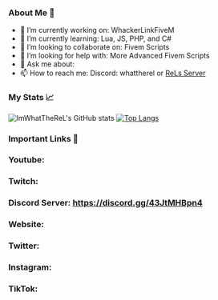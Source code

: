 

<!--
**Imwhattherel/imwhattherel** is a ✨ _special_ ✨ repository because its `README.md` (this file) appears on your GitHub profile.
-->

### About Me 📌

- 🔭 I’m currently working on: WhackerLinkFiveM
- 🌱 I’m currently learning: Lua, JS, PHP, and C#
- 👯 I’m looking to collaborate on: Fivem Scripts
- 🤔 I’m looking for help with: More Advanced Fivem Scripts 
- 💬 Ask me about: 
- 📫 How to reach me: Discord: whattherel or [ReLs Server](https://discord.gg/43JtMHBpn4)


### My Stats 📈

![ImWhatTheReL's GitHub stats](https://github-readme-stats.vercel.app/api?username=imwhattherel&show_icons=true&theme=github_dark)
[![Top Langs](https://github-readme-stats.vercel.app/api/top-langs/?username=imwhattherel&layout=compact&theme=github_dark)](https://github.com/anuraghazra/github-readme-stats)



### Important Links 🔗

### Youtube:
### Twitch:
### Discord Server:  https://discord.gg/43JtMHBpn4
### Website:
### Twitter:
### Instagram:
### TikTok:


